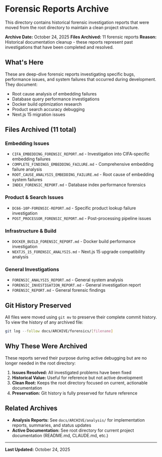 # Forensic Reports Archive

This directory contains historical forensic investigation reports that were moved from the root directory to maintain a clean project structure.

**Archive Date:** October 24, 2025
**Files Archived:** 11 forensic reports
**Reason:** Historical documentation cleanup - these reports represent past investigations that have been completed and resolved.

## What's Here

These are deep-dive forensic reports investigating specific bugs, performance issues, and system failures that occurred during development. They document:

- Root cause analysis of embedding failures
- Database query performance investigations
- Docker build optimization research
- Product search accuracy debugging
- Next.js 15 migration issues

## Files Archived (11 total)

### Embedding Issues
- `CIFA_EMBEDDING_FORENSIC_REPORT.md` - Investigation into CIFA-specific embedding failures
- `COMPLETE_FINDINGS_EMBEDDING_FAILURE.md` - Comprehensive embedding failure analysis
- `ROOT_CAUSE_ANALYSIS_EMBEDDING_FAILURE.md` - Root cause of embedding system failures
- `INDEX_FORENSIC_REPORT.md` - Database index performance forensics

### Product & Search Issues
- `DC66-10P-FORENSIC-REPORT.md` - Specific product lookup failure investigation
- `POST_PROCESSOR_FORENSIC_REPORT.md` - Post-processing pipeline issues

### Infrastructure & Build
- `DOCKER_BUILD_FORENSIC_REPORT.md` - Docker build performance investigation
- `NEXTJS_15_FORENSIC_ANALYSIS.md` - Next.js 15 upgrade compatibility analysis

### General Investigations
- `FORENSIC_ANALYSIS_REPORT.md` - General system analysis
- `FORENSIC_INVESTIGATION_REPORT.md` - General investigation report
- `FORENSIC_REPORT.md` - General forensic findings

## Git History Preserved

All files were moved using `git mv` to preserve their complete commit history. To view the history of any archived file:

```bash
git log --follow docs/ARCHIVE/forensics/[filename]
```

## Why These Were Archived

These reports served their purpose during active debugging but are no longer needed in the root directory:

1. **Issues Resolved:** All investigated problems have been fixed
2. **Historical Value:** Useful for reference but not active development
3. **Clean Root:** Keeps the root directory focused on current, actionable documentation
4. **Preservation:** Git history is fully preserved for future reference

## Related Archives

- **Analysis Reports:** See `docs/ARCHIVE/analysis/` for implementation reports, summaries, and status updates
- **Active Documentation:** See root directory for current project documentation (README.md, CLAUDE.md, etc.)

---

**Last Updated:** October 24, 2025
